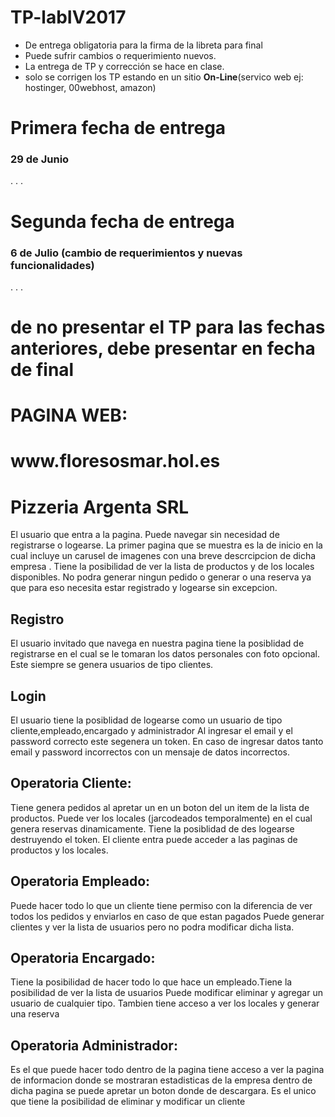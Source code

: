 # TP-labIV2017

- De entrega obligatoria para la firma de la libreta para final
- Puede sufrir cambios o requerimiento nuevos.
- La entrega de TP y corrección se hace en clase.
- solo se corrigen los TP estando en un sitio <strong>On-Line</strong>(servico web ej: hostinger, 00webhost, amazon)


<h1> Primera fecha de entrega</h1> 
<h3>29 de Junio</h3>
.
.
.


<h1> Segunda fecha de entrega</h1> 
<h3> 6 de Julio (cambio de requerimientos y nuevas funcionalidades)</h3>
.
.
.

 <h1> de no presentar el TP para las fechas anteriores, debe  presentar en fecha de final</h1>
 
   <h1>PAGINA WEB: </h1>
  <h1>www.floresosmar.hol.es</h1>
 
 <h1>Pizzeria Argenta SRL</h1>
<p>El usuario que entra a la pagina. Puede navegar sin necesidad de registrarse o logearse.
La primer pagina que se muestra es la de inicio en la cual incluye un carusel de imagenes con una breve descrcipcion de dicha empresa .
Tiene la posibilidad de ver la lista de productos y de los locales disponibles. No podra generar ningun pedido
o generar o una reserva ya que para eso necesita estar registrado y logearse sin excepcion.</p>
<h2>Registro</h2>
El usuario invitado que navega en nuestra pagina tiene la posiblidad de registrarse en el cual se le tomaran los datos personales
con foto opcional. Este siempre se genera usuarios de tipo clientes.
<h2>Login </h2>
El usuario tiene la posiblidad de logearse como un usuario de tipo cliente,empleado,encargado y administrador
Al ingresar el email y el password correcto este segenera un token. En caso de ingresar datos tanto email y password incorrectos con un mensaje de datos incorrectos.
<h2>Operatoria Cliente:</h2>
<p>Tiene genera pedidos al apretar un en un boton del un item de la lista de productos.
Puede ver los locales (jarcodeados temporalmente) en el cual genera reservas dinamicamente.
Tiene la posiblidad de des logearse destruyendo el token.
El cliente entra puede acceder a las paginas de productos y los locales.</p> 
<h2>Operatoria Empleado:</h2>
<p>Puede hacer todo lo que un cliente tiene permiso con la diferencia de ver todos los pedidos y enviarlos en caso de que estan pagados
Puede generar clientes y ver la lista de usuarios pero no podra modificar dicha lista.</p>
<h2>Operatoria Encargado:</h2>
<p>Tiene la posibilidad de hacer todo lo que hace un empleado.Tiene la posibilidad de ver la lista de usuarios
Puede modificar eliminar y agregar un usuario de cualquier tipo. Tambien tiene acceso a ver los locales y generar una reserva</p>
<h2>Operatoria Administrador:</h2>
<p>Es el que puede hacer todo dentro de la pagina tiene acceso a ver la pagina de informacion donde se mostraran
estadisticas de la empresa dentro de dicha pagina se puede apretar un boton donde de descargara.
Es el unico que tiene la posibilidad de eliminar y modificar un cliente</p>
